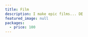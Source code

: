 ```yaml
---
title: Film
description: I make epic films... DE
featured_image: null
packages:
  - price: 100
---
```

